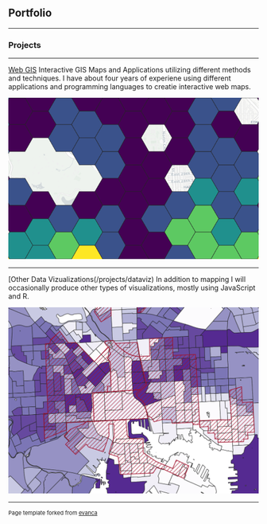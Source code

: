 ## Portfolio

---

### Projects

---
[Web GIS](/projects/webgis)
Interactive GIS Maps and Applications utilizing different methods and techniques. I have about four years of experiene using different applications and programming languages to creatie interactive web maps.

[<img src="images/Capture.PNG?raw=true"/>](/projects/schoolprojects)

---
[Other Data Vizualizations(/projects/dataviz)
In addition to mapping I will occasionally produce other types of visualizations, mostly using JavaScript and R.


[<img src="images/researchproj.PNG"/>](/projects/researchprojects)



---
<p style="font-size:11px">Page template forked from <a href="https://github.com/evanca/quick-portfolio">evanca</a></p>
<!-- Remove above link if you don't want to attibute -->
